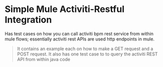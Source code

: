 # Simple Mule Activiti-Restful Integration

Has test cases on how you can call activiti bpm rest service from within mule flows; essentially activiti rest APIs are used http endpoints in mule.
> It contains an example each on how to make a GET request and a POST request.
> It also has one test case to to query the activiti REST API from within java code

